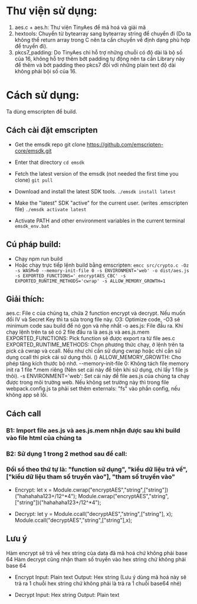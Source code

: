# Thư viện sử dụng:
1. aes.c + aes.h: Thư viện TinyAes để mã hoá và giải mã
2. hextools: Chuyển từ bytearray sang bytearray string để chuyển đi (Do ta không thể return array trong C nên ta cần chuyển về định dạng phù hợp để truyền đi).
3. pkcs7_padding: Do TinyAes chỉ hỗ trợ những chuỗi có độ dài là bộ số của 16, không hỗ trợ thêm bớt padding tự động nên ta cần Library này để thêm và bớt padding theo pkcs7 đối với những plain text độ dài không phải bội số của 16.

# Cách sử dụng:
Ta dùng emscripten để build.

## Cách cài đặt emscripten
* Get the emsdk repo
git clone https://github.com/emscripten-core/emsdk.git

* Enter that directory
`cd emsdk`

* Fetch the latest version of the emsdk (not needed the first time you clone)
`git pull`

* Download and install the latest SDK tools.
`./emsdk install latest`

* Make the "latest" SDK "active" for the current user. (writes .emscripten file)
`./emsdk activate latest`

* Activate PATH and other environment variables in the current terminal
`emsdk_env.bat`

## Cú pháp build:
* Chạy npm run build
* Hoặc chạy trực tiếp lệnh build bằng emscripten:
`emcc src/crypto.c -Oz -s WASM=0 --memory-init-file 0 -s ENVIRONMENT='web' -o dist/aes.js -s EXPORTED_FUNCTIONS='_encryptAES_CBC' -s EXPORTED_RUNTIME_METHODS='cwrap' -s ALLOW_MEMORY_GROWTH=1`
<!-- emcc aes.c -Oz -s WASM=0 --memory-init-file 0 -s ENVIRONMENT='web' -o aes.js -s EXPORTED_FUNCTIONS='["_encryptAES_CBC","_decryptAES_CBC"]' -s EXPORTED_RUNTIME_METHODS='["cwrap"]' -s ALLOW_MEMORY_GROWTH=1 -->

## Giải thích:
aes.c: File c của chúng ta, chứa 2 function encrypt và decrypt. Nếu muốn đổi IV và Secret Key thì ta sửa trong file này.
O3: Optimize code, -O3 sẽ minimum code sau build để nó gọn và nhẹ nhất
-o aes.js: File đầu ra. Khi chạy lệnh trên ta sẽ có 2 file đầu ra là aes.js và aes.js.mem
EXPORTED_FUNCTIONS: Pick function sẽ được export ra từ file aes.c
EXPORTED_RUNTIME_METHODS: Chọn phương thức chạy, ở lệnh trên ta pick cả cwrap và ccall. Nếu như chỉ cần sử dụng cwrap hoặc chỉ cần sử dụng ccall thì pick cái sử dụng thôi. ()
ALLOW_MEMORY_GROWTH: Cho phép tăng kích thước bộ nhớ.
--memory-init-file 0: Không tách file memory init ra 1 file *.mem riêng (Nên set cái này để tiện khi sử dụng, chỉ lấy 1 file js thôi).
-s ENVIRONMENT='web': Set cái này để file aes.js của chúng ta chạy được trong môi trường web. Nếu không set trường này thì trong file webpack.config.js ta phải set thêm externals: "fs" vào phần config, nếu không app sẽ lỗi.

## Cách call
### B1: Import file aes.js và aes.js.mem nhận được sau khi build vào file html của chúng ta
### B2: Sử dụng 1 trong 2 method sau để call: 
### Đối số theo thứ tự là: "function sử dụng", "kiểu dữ liệu trả về", ["kiểu dữ liệu tham số truyền vào"], "tham số truyền vào"
* Encrypt:
let x = Module.cwrap("encryptAES","string",["string"])("hahahaha123+/12^*4");
Module.cwrap("encryptAES","string",["string"])("hahahaha123+/12^*4");

* Decrypt:
let y = Module.ccall("decryptAES","string",["string"], x);
Module.ccall("decryptAES","string",["string"],x);

## Lưu ý
Hàm encrypt sẽ trả về hex string của data đã mã hoá chứ không phải base 64
Hàm decrypt cũng nhận tham số truyền vào hex string chứ không phải base 64
* Encrypt
Input: Plain text
Output: Hex string (Lưu ý dùng mã hoá này sẽ trả ra 1 chuỗi hex string chứ không phải là trả ra 1 chuỗi base64 nhé)

* Decrypt
Input: Hex string
Output: Plain text
